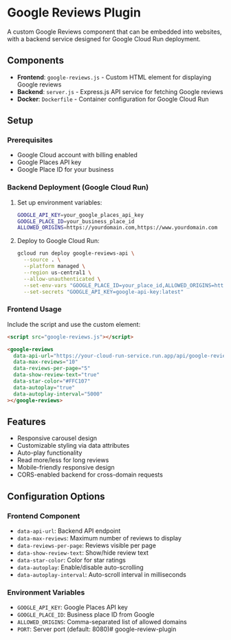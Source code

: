 # Google Reviews Plugin

A custom Google Reviews component that can be embedded into websites, with a backend service designed for Google Cloud Run deployment.

## Components

- **Frontend**: `google-reviews.js` - Custom HTML element for displaying Google reviews
- **Backend**: `server.js` - Express.js API service for fetching Google reviews
- **Docker**: `Dockerfile` - Container configuration for Google Cloud Run

## Setup

### Prerequisites
- Google Cloud account with billing enabled
- Google Places API key
- Google Place ID for your business

### Backend Deployment (Google Cloud Run)

1. Set up environment variables:
   ```bash
   GOOGLE_API_KEY=your_google_places_api_key
   GOOGLE_PLACE_ID=your_business_place_id
   ALLOWED_ORIGINS=https://yourdomain.com,https://www.yourdomain.com
   ```

2. Deploy to Google Cloud Run:
   ```bash
   gcloud run deploy google-reviews-api \
     --source . \
     --platform managed \
     --region us-central1 \
     --allow-unauthenticated \
     --set-env-vars "GOOGLE_PLACE_ID=your_place_id,ALLOWED_ORIGINS=https://yourdomain.com" \
     --set-secrets "GOOGLE_API_KEY=google-api-key:latest"
   ```

### Frontend Usage

Include the script and use the custom element:

```html
<script src="google-reviews.js"></script>

<google-reviews 
  data-api-url="https://your-cloud-run-service.run.app/api/google-reviews"
  data-max-reviews="10"
  data-reviews-per-page="5"
  data-show-review-text="true"
  data-star-color="#FFC107"
  data-autoplay="true"
  data-autoplay-interval="5000"
></google-reviews>
```

## Features

- Responsive carousel design
- Customizable styling via data attributes  
- Auto-play functionality
- Read more/less for long reviews
- Mobile-friendly responsive design
- CORS-enabled backend for cross-domain requests

## Configuration Options

### Frontend Component
- `data-api-url`: Backend API endpoint
- `data-max-reviews`: Maximum number of reviews to display
- `data-reviews-per-page`: Reviews visible per page
- `data-show-review-text`: Show/hide review text
- `data-star-color`: Color for star ratings
- `data-autoplay`: Enable/disable auto-scrolling
- `data-autoplay-interval`: Auto-scroll interval in milliseconds

### Environment Variables
- `GOOGLE_API_KEY`: Google Places API key
- `GOOGLE_PLACE_ID`: Business place ID from Google
- `ALLOWED_ORIGINS`: Comma-separated list of allowed domains
- `PORT`: Server port (default: 8080)# google-review-plugin

